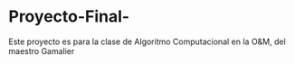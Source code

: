 # Proyecto-Final-
Este proyecto es para la clase de Algoritmo Computacional en la O&amp;M, del maestro Gamalier

